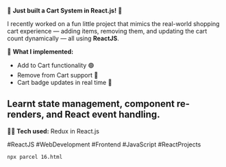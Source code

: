 🚀 **Just built a Cart System in React.js!** 🛒

I recently worked on a fun little project that mimics the real-world shopping cart experience — adding items, removing them, and updating the cart count dynamically — all using **ReactJS**.

🔧 **What I implemented:**
- Add to Cart functionality 🟢  
- Remove from Cart support 🔴  
- Cart badge updates in real time 🔄
  
## Learnt **state management**, **component re-renders**, and **React event handling**. 

👨‍💻 **Tech used:** Redux in React.js


#ReactJS #WebDevelopment #Frontend #JavaScript #ReactProjects 

```bash
npx parcel 16.html
```
